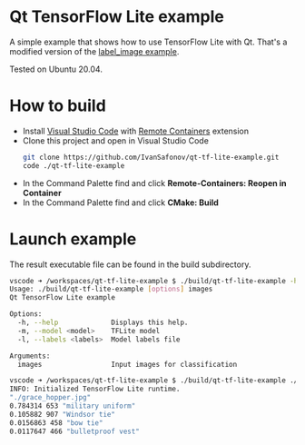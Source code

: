 # Qt TensorFlow Lite example

A simple example that shows how to use TensorFlow Lite with Qt. That's a modified version of the [label_image example](https://github.com/tensorflow/tensorflow/tree/master/tensorflow/lite/examples/label_image).

Tested on Ubuntu 20.04.

# How to build

* Install [Visual Studio Code](https://code.visualstudio.com/) with [Remote Containers](https://code.visualstudio.com/docs/remote/containers-tutorial) extension
* Clone this project and open in Visual Studio Code
   ```bash
   git clone https://github.com/IvanSafonov/qt-tf-lite-example.git
   code ./qt-tf-lite-example
   ```
* In the Command Palette find and click **Remote-Containers: Reopen in Container**
* In the Command Palette find and click **CMake: Build**

# Launch example

The result executable file can be found in the build subdirectory.

```bash
vscode ➜ /workspaces/qt-tf-lite-example $ ./build/qt-tf-lite-example -h
Usage: ./build/qt-tf-lite-example [options] images
Qt TensorFlow Lite example

Options:
  -h, --help             Displays this help.
  -m, --model <model>    TFLite model
  -l, --labels <labels>  Model labels file

Arguments:
  images                 Input images for classification
```

```bash
vscode ➜ /workspaces/qt-tf-lite-example $ ./build/qt-tf-lite-example ./grace_hopper.jpg
INFO: Initialized TensorFlow Lite runtime.
"./grace_hopper.jpg"
0.784314 653 "military uniform"
0.105882 907 "Windsor tie"
0.0156863 458 "bow tie"
0.0117647 466 "bulletproof vest"
```
